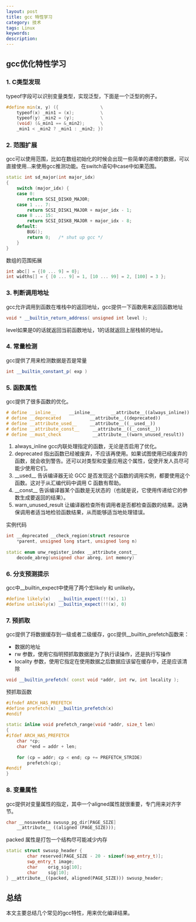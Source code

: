 ```yaml
---
layout: post
title: gcc 特性学习
category: 技术
tags: Linux
keywords: 
description: 
---
```


## gcc优化特性学习

### 1. C类型发现

typeof字段可以识别变量类型，实现泛型，下面是一个泛型的例子。

```c++
#define min(x, y) ({                \
    typeof(x) _min1 = (x);          \
    typeof(y) _min2 = (y);          \
    (void) (&_min1 == &_min2);      \
    _min1 < _min2 ? _min1 : _min2; })
```

### 2. 范围扩展

gcc可以使用范围，比如在数组初始化的时候会出现一些简单的递增的数据，可以直接使用...来使用gcc推测功能。在switch语句中case中如果范围。

```c++
static int sd_major(int major_idx)
{
    switch (major_idx) {
    case 0:
        return SCSI_DISK0_MAJOR;
    case 1 ... 7:
        return SCSI_DISK1_MAJOR + major_idx - 1;
    case 8 ... 15:
        return SCSI_DISK8_MAJOR + major_idx - 8;
    default:
        BUG();
        return 0;   /* shut up gcc */
    }
}
```
数组的范围拓展

```c++
int abc[] = {[0 ... 9] = 0};
int widths[] = { [0 ... 9] = 1, [10 ... 99] = 2, [100] = 3 };
```

### 3. 判断调用地址

gcc允许调用到函数在堆栈中的返回地址，gcc提供一下函数用来返回函数地址
```c++
void * __builtin_return_address( unsigned int level );
```
level如果是0的话就返回当前函数地址，1的话就返回上层栈帧的地址。

### 4. 常量检测

gcc提供了用来检测数据是否是常量
```c++
int __builtin_constant_p( exp )
```

### 5. 函数属性

gcc提供了很多函数的优化。

```c++
# define __inline__     __inline__      __attribute__((always_inline))
# define __deprecated           __attribute__((deprecated))
# define __attribute_used__     __attribute__((__used__))
# define __attribute_const__     __attribute__((__const__))
# define __must_check            __attribute__((warn_unused_result))

```
1. always_inline gcc内联处理指定的函数，无论是否启用了优化。
2. deprecated 指出函数已经被废弃，不应该再使用。如果试图使用已经废弃的函数，就会收到警告。还可以对类型和变量应用这个属性，促使开发人员尽可能少使用它们。
3. \_\_used\_\_ 告诉编译器无论 GCC 是否发现这个函数的调用实例，都要使用这个函数。这对于从汇编代码中调用 C 函数有帮助。
4. \_\_const\_\_ 告诉编译器某个函数是无状态的（也就是说，它使用传递给它的参数生成要返回的结果）。
5. warn_unused_result 让编译器检查所有调用者是否都检查函数的结果。这确保调用者适当地检验函数结果，从而能够适当地处理错误。

实例代码

```c++
int __deprecated __check_region(struct resource 
    *parent, unsigned long start, unsigned long n)
 
static enum unw_register_index __attribute_const__ 
    decode_abreg(unsigned char abreg, int memory)
```

### 6. 分支预测提示

gcc中__builtin_expect中使用了两个宏likely 和 unlikely。

```c++
#define likely(x)   __builtin_expect(!!(x), 1)
#define unlikely(x) __builtin_expect(!!(x), 0)
```
### 7. 预抓取

gcc提供了将数据缓存到一级或者二级缓存，gcc提供__builtin_prefetch函数来：

- 数据的地址
- rw 参数，使用它指明预抓取数据是为了执行读操作，还是执行写操作
- locality 参数，使用它指定在使用数据之后数据应该留在缓存中，还是应该清除

```c++
void __builtin_prefetch( const void *addr, int rw, int locality );
```
预抓取函数

```c++
#ifndef ARCH_HAS_PREFETCH
#define prefetch(x) __builtin_prefetch(x)
#endif
 
static inline void prefetch_range(void *addr, size_t len)
{
#ifdef ARCH_HAS_PREFETCH
    char *cp;
    char *end = addr + len;
 
    for (cp = addr; cp < end; cp += PREFETCH_STRIDE)
        prefetch(cp);
#endif
}
```

### 8. 变量属性

gcc提供对变量属性的指定，其中一个aligned属性就很重要，专门用来对齐字节。

```c++
char __nosavedata swsusp_pg_dir[PAGE_SIZE]
    __attribute__ ((aligned (PAGE_SIZE)));
```
packed 属性是打包一个结构尽可能减少内存

```c++
static struct swsusp_header {
        char reserved[PAGE_SIZE - 20 - sizeof(swp_entry_t)];
        swp_entry_t image;
        char    orig_sig[10];
        char    sig[10];
} __attribute__((packed, aligned(PAGE_SIZE))) swsusp_header;
```

## 总结

本文主要总结几个常见的gcc特性，用来优化编译结果。